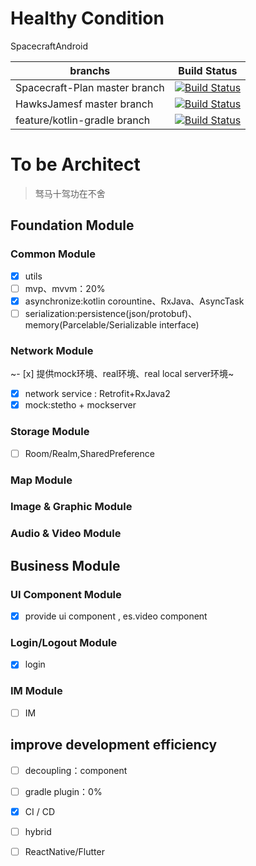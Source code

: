 # Healthy Condition
SpacecraftAndroid

| branchs  | Build Status   |
|---| --- |
| Spacecraft-Plan master branch  | [![Build Status](https://travis-ci.com/Spacecraft-Plan/SpacecraftAndroid.svg?branch=master)](https://travis-ci.com/Spacecraft-Plan/SpacecraftAndroid)   |
|  HawksJamesf master branch |  [![Build Status](https://travis-ci.org/HawksJamesf/Spacecraft.svg?branch=master)](https://travis-ci.org/HawksJamesf/Spacecraft)  |
| feature/kotlin-gradle branch   |  [![Build Status](https://travis-ci.org/HawksJamesf/Spacecraft.svg?branch=feature/kotlin-gradle)](https://travis-ci.org/HawksJamesf/Spacecraft) |

# To be Architect
> 驽马十驾功在不舍
## Foundation Module
### Common Module
- [x] utils
- [ ] mvp、mvvm：20%
- [x] asynchronize:kotlin corountine、RxJava、AsyncTask
- [ ] serialization:persistence(json/protobuf)、memory(Parcelable/Serializable interface) 
### Network Module
~- [x] 提供mock环境、real环境、real local server环境~
- [x] network service : Retrofit+RxJava2
- [x] mock:stetho + mockserver

### Storage Module
- [ ] Room/Realm,SharedPreference

### Map Module

### Image & Graphic Module

### Audio & Video Module

## Business Module
### UI Component Module
- [x] provide ui component , es.video component
### Login/Logout Module
- [x] login
### IM Module
- [ ] IM

## improve development efficiency  
- [ ] decoupling：component 
- [ ] gradle plugin：0%
- [x] CI / CD
- [ ] hybrid
- [ ] ReactNative/Flutter


